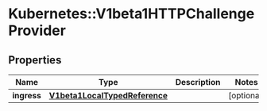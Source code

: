 # Kubernetes::V1beta1HTTPChallengeProvider

## Properties
Name | Type | Description | Notes
------------ | ------------- | ------------- | -------------
**ingress** | [**V1beta1LocalTypedReference**](V1beta1LocalTypedReference.md) |  | [optional] 


